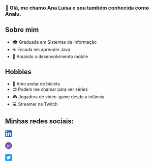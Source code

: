 ### 👋 Olá, me chamo Ana Luísa e sou também conhecida como Analu.

## Sobre mim
- 🎓 Graduada em Sistemas de Informação
- ☕ Focada em aprender Java
- 📱 Amando o desenvolvimento mobile

## Hobbies
- 🚴 Amo andar de bicleta
- 📺 Podem me chamar para ver séries
- 🎮 Jogadora de video-game desde a infância
- 💻 Streamer na Twitch

## Minhas redes sociais:
[<img src="https://github.com/analudias/analudias/blob/master/images/linkedin-icon.png?raw=true" alt="linkedin" width="22px"/>](https://www.linkedin.com/in/analudiastech/)

[<img src="https://github.com/analudias/analudias/blob/master/images/twitch-icon.png?raw=true" alt="twitch" width="22px"/>](https://www.twitch.tv/purplepizza92)

[<img src="https://github.com/analudias/analudias/blob/master/images/twitter-icon.png?raw=true" alt="linkedin" width="22px"/>](https://twitter.com/_analudias)